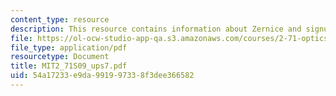 ```yaml
---
content_type: resource
description: This resource contains information about Zernice and signum phase masks.
file: https://ol-ocw-studio-app-qa.s3.amazonaws.com/courses/2-71-optics-spring-2009/54a17233e9da991997338f3dee366582_MIT2_71S09_ups7.pdf
file_type: application/pdf
resourcetype: Document
title: MIT2_71S09_ups7.pdf
uid: 54a17233-e9da-9919-9733-8f3dee366582
---
```

